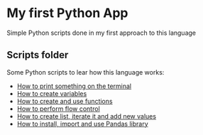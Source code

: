 # My first Python App

Simple Python scripts done in my first approach to this language

## Scripts folder

Some Python scripts to lear how this language works:

- [How to print something on the terminal](./scripts/hello.py)
- [How to create variables](./scripts/variables.py)
- [How to create and use functions](./scripts/functions.py)
- [How to perform flow control](./scripts/flow-control.py)
- [How to create list, iterate it and add new
  values](./scripts/loops-and-lists.py)
- [How to install, import and use Pandas library](./scripts/basic-pandas.py)
